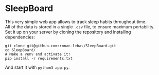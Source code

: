 # SleepBoard

This very simple web app allows to track sleep habits throughout time.  
All of the data is stored in a single `.csv` file, to ensure maximum portability.  
Set it up on your server by cloning the repository and installing dependencies:
```
git clone git@github.com:ronan-lebas/SleepBoard.git
cd SleepBoard/
# Make a venv and activate it!
pip install -r requirements.txt
```
And start it with `python3 app.py`.